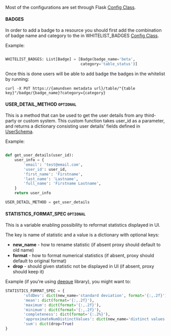 Most of the configurations are set through Flask [Config Class](./../metadata_service/config.py).

#### BADGES
In order to add a badge to a resource you should first add the combination of badge name and category to the in WHITELIST_BADGES [Config Class](./../metadata_service/config.py).

Example:
```python 

WHITELIST_BADGES: List[Badge] = [Badge(badge_name='beta',
                                 category='table_status')]
```

Once this is done users will be able to add badge the badges in the whitelist by running:

```curl -X PUT https://{amundsen metadata url}/table/"{table key}"/badge/{badge_name}?category={category}```

#### USER_DETAIL_METHOD `OPTIONAL`
This is a method that can be used to get the user details from any third-party or custom system.
This custom function takes user_id as a parameter, and returns a dictionary consisting user details' fields defined in [UserSchema](./../../common/amundsen_common/models/user.py). 

Example:
```python

def get_user_details(user_id):
    user_info = {
        'email': 'test@email.com',
        'user_id': user_id,
        'first_name': 'Firstname',
        'last_name': 'Lastname',
        'full_name': 'Firstname Lastname',
    }
    return user_info

USER_DETAIL_METHOD = get_user_details
```

#### STATISTICS_FORMAT_SPEC `OPTIONAL`

This is a variable enabling possibility to reformat statistics displayed in UI.

The key is name of statistic and a value is a dictionary with optional keys:
* **new_name** - how to rename statistic (if absent proxy should default to old name)
* **format** - how to format numerical statistics (if absent, proxy should default to original format)
* **drop** - should given statistic not be displayed in UI (if absent, proxy should keep it)

Example (if you're using [deeque](https://aws.amazon.com/blogs/big-data/test-data-quality-at-scale-with-deequ/) library), you might want to:
```python
STATISTICS_FORMAT_SPEC = {
        'stdDev': dict(new_name='standard deviation', format='{:,.2f}'),
        'mean': dict(format='{:,.2f}'),
        'maximum': dict(format='{:,.2f}'),
        'minimum': dict(format='{:,.2f}'),
        'completeness': dict(format='{:.2%}'),
        'approximateNumDistinctValues': dict(new_name='distinct values', format='{:,.0f}', ),
        'sum': dict(drop=True)
}
```
